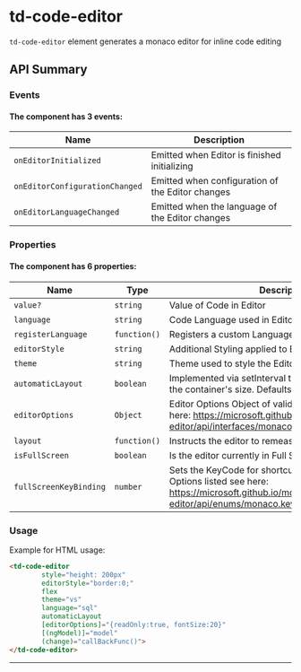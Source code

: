 # td-code-editor

`td-code-editor` element generates a monaco editor for inline code editing

## API Summary

### Events

#### The <td-code-editor> component has 3 events:

| Name | Description |
| --- | --- |
| `onEditorInitialized` | Emitted when Editor is finished initializing
| `onEditorConfigurationChanged` | Emitted when configuration of the Editor changes
| `onEditorLanguageChanged` | Emitted when the language of the Editor changes

### Properties

#### The <td-code-editor> component has 6 properties:

| Name | Type | Description |
| --- | --- | --- |
| `value?` | `string` | Value of Code in Editor
| `language` | `string` | Code Language used in Editor
| `registerLanguage` | `function()` | Registers a custom Language within the editor
| `editorStyle` | `string` | Additional Styling applied to Editor Container
| `theme` | `string` | Theme used to style the Editor
| `automaticLayout` | `boolean` | Implemented via setInterval that constantly probes for the container's size. Defaults to false.
| `editorOptions` | `Object` | Editor Options Object of valid Configurations listed here: <a href="https://microsoft.github.io/monaco-editor/api/interfaces/monaco.editor.ieditoroptions.html">https://microsoft.github.io/monaco-editor/api/interfaces/monaco.editor.ieditoroptions.html</a>
| `layout` | `function()` | Instructs the editor to remeasure its container
| `isFullScreen` | `boolean` | Is the editor currently in Full Screen mode
| `fullScreenKeyBinding` | `number` | Sets the KeyCode for shortcutting to Fullscreen.  Options listed see here: <a href="https://microsoft.github.io/monaco-editor/api/enums/monaco.keycode.html">https://microsoft.github.io/monaco-editor/api/enums/monaco.keycode.html</a>


### Usage

Example for HTML usage:

```html
<td-code-editor
        style="height: 200px"
        editorStyle="border:0;"
        flex
        theme="vs"
        language="sql"
        automaticLayout
        [editorOptions]="{readOnly:true, fontSize:20}"
        [(ngModel)]="model"
        (change)="callBackFunc()">
</td-code-editor>
```

---
